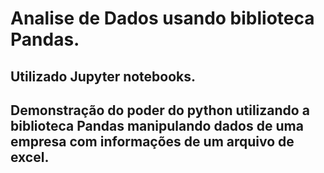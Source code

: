 # Analise de Dados usando biblioteca Pandas.

## Utilizado Jupyter notebooks.

## Demonstração do poder do python utilizando a biblioteca Pandas manipulando dados de uma empresa com informações de um arquivo de excel.
